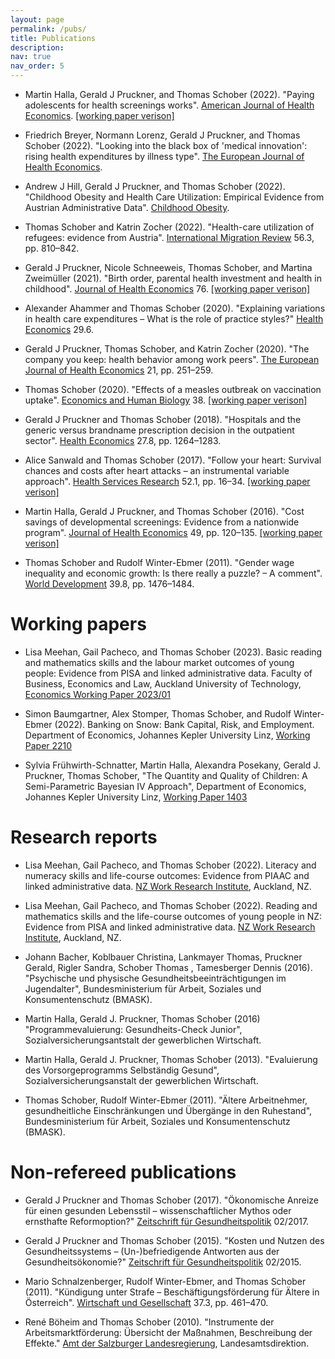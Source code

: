 ```yaml
---
layout: page
permalink: /pubs/
title: Publications
description:
nav: true
nav_order: 5
---
```


- Martin Halla, Gerald J Pruckner, and Thomas Schober (2022). "Paying adolescents for health screenings works". [American Journal of Health Economics](https://doi.org/10.1086/721571). [[working paper verison]](http://www.economics.jku.at/papers/2021/wp2104.pdf)

- Friedrich Breyer, Normann Lorenz, Gerald J Pruckner, and Thomas Schober (2022). "Looking into the black box of 'medical innovation': rising health expenditures by illness type". [The European Journal of Health Economics](https://doi.org/10.1007/s10198-022-01447-9).

- Andrew J Hill, Gerald J Pruckner, and Thomas Schober (2022). "Childhood Obesity and Health Care Utilization: Empirical Evidence from Austrian Administrative Data". [Childhood Obesity](https://doi.org/10.1089/chi.2022.0011).

- Thomas Schober and Katrin Zocher (2022). "Health-care utilization of refugees: evidence from Austria". [International Migration Review](https://doi.org/10.1177/01979183211061091) 56.3, pp. 810–842.

- Gerald J Pruckner, Nicole Schneeweis, Thomas Schober, and Martina Zweimüller (2021). "Birth order, parental health investment and health in childhood". [Journal of Health Economics](https://doi.org/10.1016/j.jhealeco.2021.102426) 76. [[working paper verison]](http://cdecon.jku.at/wp-content/uploads/CD_1901.pdf)

- Alexander Ahammer and Thomas Schober (2020). "Explaining variations in health care expenditures – What is the role of practice styles?" [Health Economics](https://doi.org/10.1002/hec.4011) 29.6.

- Gerald J Pruckner, Thomas Schober, and Katrin Zocher (2020). "The company you keep: health behavior among work peers". [The European Journal of Health Economics](https://doi.org/10.1002/hec.4011) 21, pp. 251–259.

- Thomas Schober (2020). "Effects of a measles outbreak on vaccination uptake". [Economics and Human Biology](https://doi.org/10.1016/j.ehb.2020.100871) 38. [[working paper verison]](http://cdecon.jku.at/wp-content/uploads/CD_1807.pdf)

- Gerald J Pruckner and Thomas Schober (2018). "Hospitals and the generic versus brandname prescription decision in the outpatient sector". [Health Economics](https://doi.org/10.1002/hec.3774) 27.8, pp. 1264–1283.

- Alice Sanwald and Thomas Schober (2017). "Follow your heart: Survival chances and costs after heart attacks – an instrumental variable approach". [Health Services Research](https://doi.org/10.1111/1475-6773.12509) 52.1, pp. 16–34. [[working paper verison]](http://cdecon.jku.at/wp-content/uploads/Follow-your-heart111.pdf)

- Martin Halla, Gerald J Pruckner, and Thomas Schober (2016). "Cost savings of developmental screenings: Evidence from a nationwide program". [Journal of Health Economics](https://doi.org/10.1016/j.jhealeco.2016.06.011) 49, pp. 120–135. [[working paper verison]](http://ftp.iza.org/dp9303.pdf)

- Thomas Schober and Rudolf Winter-Ebmer (2011). "Gender wage inequality and economic growth: Is there really a puzzle? – A comment". [World Development](https://doi.org/10.1016/j.worlddev.2011.05.001) 39.8, pp. 1476–1484.

# Working papers

- Lisa Meehan, Gail Pacheco, and Thomas Schober (2023). Basic reading and mathematics skills and the labour market outcomes of young people: Evidence from PISA and linked administrative data. Faculty of Business, Economics and Law, Auckland University of Technology, [Economics Working Paper 2023/01](https://www.aut.ac.nz/__data/assets/pdf_file/0004/763510/working-paper-23_01.pdf)

- Simon Baumgartner, Alex Stomper, Thomas Schober, and Rudolf Winter-Ebmer (2022). Banking on Snow: Bank Capital, Risk, and Employment. Department of Economics, Johannes Kepler University Linz, [Working Paper 2210](http://www.economics.jku.at/papers/2022/wp2210.pdf)  

- Sylvia Frühwirth-Schnatter, Martin Halla, Alexandra Posekany, Gerald J. Pruckner, Thomas Schober, "The Quantity and Quality of Children: A Semi-Parametric Bayesian IV Approach", Department of Economics, Johannes Kepler University Linz, [Working Paper 1403](http://www.econ.jku.at/papers/2014/wp1403.pdf)  

# Research reports

- Lisa Meehan, Gail Pacheco, and Thomas Schober (2022). Literacy and numeracy skills and
life-course outcomes: Evidence from PIAAC and linked administrative data. [NZ Work Research Institute](https://workresearch.aut.ac.nz/__data/assets/pdf_file/0005/693788/PIAAC-trajectories_MBIE-working-paper.pdf), Auckland, NZ.

- Lisa Meehan, Gail Pacheco, and Thomas Schober (2022). Reading and mathematics skills and the life-course outcomes of young people in NZ: Evidence from PISA and linked administrative data. [NZ Work Research Institute](https://workresearch.aut.ac.nz/__data/assets/pdf_file/0007/689938/PISA-trajectories-Sept-2022-FINAL_covers.pdf), Auckland, NZ.

- Johann Bacher, Koblbauer Christina, Lankmayer Thomas, Pruckner Gerald, Rigler Sandra, Schober Thomas , Tamesberger Dennis (2016). "Psychische und physische Gesundheitsbeeinträchtigungen im Jugendalter", Bundesministerium für Arbeit, Soziales und Konsumentenschutz (BMASK).

- Martin Halla, Gerald J. Pruckner, Thomas Schober (2016) "Programmevaluierung: Gesundheits-Check Junior", Sozialversicherungsantstalt der gewerblichen Wirtschaft.

- Martin Halla, Gerald J. Pruckner, Thomas Schober (2013). "Evaluierung des Vorsorgeprogramms Selbständig Gesund", Sozialversicherungsanstalt der gewerblichen Wirtschaft.

- Thomas Schober, Rudolf Winter-Ebmer (2011). "Ältere Arbeitnehmer, gesundheitliche Einschränkungen und Übergänge in den Ruhestand",  Bundesministerium für Arbeit, Soziales und Konsumentenschutz (BMASK).

# Non-refereed publications

- Gerald J Pruckner and Thomas Schober (2017). "Ökonomische Anreize für einen gesunden
Lebensstil – wissenschaftlicher Mythos oder ernsthafte Reformoption?" [Zeitschrift für
Gesundheitspolitik](http://www.lig-gesundheit.at/documents/3466927/22247411/ZGP+02_2017+Pruckner_Schober_%C3%96konomische+Anreize+f%C3%BCr+einen+gesunden+Lebensstil.pdf/6f91c7f8-869e-4e6c-b2f0-12048de0b8f3?version=1.0&t=1507013636000) 02/2017.

- Gerald J Pruckner and Thomas Schober (2015). "Kosten und Nutzen des Gesundheitssystems – (Un-)befriedigende Antworten aus der Gesundheitsökonomie?" [Zeitschrift für Gesundheitspolitik](http://www.lig-gesundheit.at/details/-/asset_publisher/NI7haTcv19aR/content/zgp-02-2015-investition-gesundheit-muss-sich-gesundheit-rechnen-?_101_INSTANCE_NI7haTcv19aR_redirect=%2Farchiv) 02/2015.

- Mario Schnalzenberger, Rudolf Winter-Ebmer, and Thomas Schober (2011). "Kündigung
unter Strafe – Beschäftigungsförderung für Ältere in Österreich". [Wirtschaft und Gesellschaft](http://emedien.arbeiterkammer.at/viewer/resolver?urn=urn%3Anbn%3Aat%3Aat-akw%3Ag-122134)
37.3, pp. 461–470.

- René Böheim and Thomas Schober (2010). "Instrumente der Arbeitsmarktförderung: Übersicht
der Maßnahmen, Beschreibung der Effekte." [Amt der Salzburger Landesregierung](https://landversand.salzburg.gv.at/WebRoot/Store/Shops/Landversand/5252/A37A/00AF/9283/3C20/4DEB/AE3E/2426/ArbeitsmarktfoerderungInternet.pdf),
Landesamtsdirektion.
